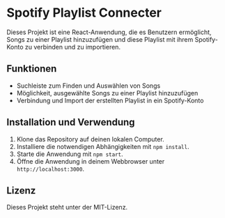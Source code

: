 # Spotify Playlist Connecter

Dieses Projekt ist eine React-Anwendung, die es Benutzern ermöglicht, Songs zu einer Playlist hinzuzufügen und diese Playlist mit ihrem Spotify-Konto zu verbinden und zu importieren.

## Funktionen

- Suchleiste zum Finden und Auswählen von Songs
- Möglichkeit, ausgewählte Songs zu einer Playlist hinzuzufügen
- Verbindung und Import der erstellten Playlist in ein Spotify-Konto

## Installation und Verwendung

1. Klone das Repository auf deinen lokalen Computer.
2. Installiere die notwendigen Abhängigkeiten mit `npm install`.
3. Starte die Anwendung mit `npm start`.
4. Öffne die Anwendung in deinem Webbrowser unter `http://localhost:3000`.

## Lizenz

Dieses Projekt steht unter der MIT-Lizenz.